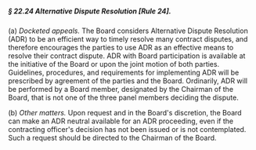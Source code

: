 ##### § 22.24 Alternative Dispute Resolution [Rule 24]. #####

(a) *Docketed appeals.* The Board considers Alternative Dispute Resolution (ADR) to be an efficient way to timely resolve many contract disputes, and therefore encourages the parties to use ADR as an effective means to resolve their contract dispute. ADR with Board participation is available at the initiative of the Board or upon the joint motion of both parties. Guidelines, procedures, and requirements for implementing ADR will be prescribed by agreement of the parties and the Board. Ordinarily, ADR will be performed by a Board member, designated by the Chairman of the Board, that is not one of the three panel members deciding the dispute.

(b) *Other matters.* Upon request and in the Board's discretion, the Board can make an ADR neutral available for an ADR proceeding, even if the contracting officer's decision has not been issued or is not contemplated. Such a request should be directed to the Chairman of the Board.